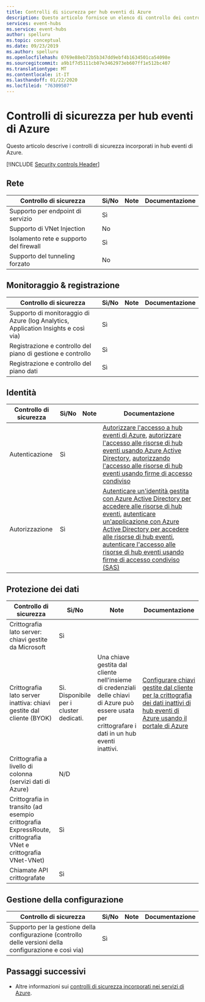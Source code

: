 ```yaml
---
title: Controlli di sicurezza per hub eventi di Azure
description: Questo articolo fornisce un elenco di controllo dei controlli di sicurezza per la valutazione di hub eventi di Azure (rete, identità, protezione dei dati e così via).
services: event-hubs
ms.service: event-hubs
author: spelluru
ms.topic: conceptual
ms.date: 09/23/2019
ms.author: spelluru
ms.openlocfilehash: 0769e88eb72b5b347dd9ebf4b1634501ca54098e
ms.sourcegitcommit: a9b1f7d5111cb07e3462973eb607ff1e512bc407
ms.translationtype: MT
ms.contentlocale: it-IT
ms.lasthandoff: 01/22/2020
ms.locfileid: "76309507"
---
```

# <a name="security-controls-for-azure-event-hubs"></a>Controlli di sicurezza per hub eventi di Azure

Questo articolo descrive i controlli di sicurezza incorporati in hub eventi di Azure.

[!INCLUDE [Security controls Header](../../includes/security-controls-header.md)]

## <a name="network"></a>Rete

| Controllo di sicurezza | Sì/No | Note | Documentazione |
|---|---|--|--|
| Supporto per endpoint di servizio| Sì |  |  |
| Supporto di VNet Injection| No | |  |
| Isolamento rete e supporto del firewall| Sì |  |  |
| Supporto del tunneling forzato| No |  |  |

## <a name="monitoring--logging"></a>Monitoraggio & registrazione

| Controllo di sicurezza | Sì/No | Note| Documentazione |
|---|---|--|--|
| Supporto di monitoraggio di Azure (log Analytics, Application Insights e così via)| Sì | |  |
| Registrazione e controllo del piano di gestione e controllo| Sì |  |  |
| Registrazione e controllo del piano dati| Sì |   |  |

## <a name="identity"></a>Identità

| Controllo di sicurezza | Sì/No | Note| Documentazione |
|---|---|--|--|
| Autenticazione| Sì | | [Autorizzare l'accesso a hub eventi di Azure](authorize-access-event-hubs.md), [autorizzare l'accesso alle risorse di hub eventi usando Azure Active Directory](authorize-access-azure-active-directory.md), [autorizzando l'accesso alle risorse di hub eventi usando firme di accesso condiviso](authorize-access-shared-access-signature.md) |
| Autorizzazione|  Sì | | [Autenticare un'identità gestita con Azure Active Directory per accedere alle risorse di hub eventi](authenticate-managed-identity.md), [autenticare un'applicazione con Azure Active Directory per accedere alle risorse di hub eventi](authenticate-application.md), [autenticare l'accesso alle risorse di hub eventi usando firme di accesso condiviso (SAS)](authenticate-shared-access-signature.md) |

## <a name="data-protection"></a>Protezione dei dati

| Controllo di sicurezza | Sì/No | Note | Documentazione |
|---|---|--|--|
| Crittografia lato server: chiavi gestite da Microsoft |  Sì | |  |
| Crittografia lato server inattiva: chiavi gestite dal cliente (BYOK) | Sì. Disponibile per i cluster dedicati. | Una chiave gestita dal cliente nell'insieme di credenziali delle chiavi di Azure può essere usata per crittografare i dati in un hub eventi inattivi. | [Configurare chiavi gestite dal cliente per la crittografia dei dati inattivi di hub eventi di Azure usando il portale di Azure](configure-customer-managed-key.md) |
| Crittografia a livello di colonna (servizi dati di Azure)| N/D | |  |
| Crittografia in transito (ad esempio crittografia ExpressRoute, crittografia VNet e crittografia VNet-VNet)| Sì | |  |
| Chiamate API crittografate| Sì |  |  |

## <a name="configuration-management"></a>Gestione della configurazione

| Controllo di sicurezza | Sì/No | Note| Documentazione |
|---|---|--|--|
| Supporto per la gestione della configurazione (controllo delle versioni della configurazione e così via)| Sì | |  |

## <a name="next-steps"></a>Passaggi successivi

- Altre informazioni sui [controlli di sicurezza incorporati nei servizi di Azure](../security/fundamentals/security-controls.md).
